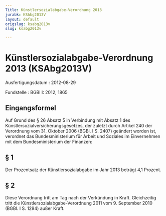 ```yaml
---
Title: Künstlersozialabgabe-Verordnung 2013
jurabk: KSAbg2013V
layout: default
origslug: ksabg2013v
slug: ksabg2013v

---
```


# Künstlersozialabgabe-Verordnung 2013 (KSAbg2013V)

Ausfertigungsdatum
:   2012-08-29

Fundstelle
:   BGBl I: 2012, 1865

## Eingangsformel

Auf Grund des § 26 Absatz 5 in Verbindung mit Absatz 1 des
Künstlersozialversicherungsgesetzes, der zuletzt durch Artikel 240 der
Verordnung vom 31. Oktober 2006 (BGBl. I S. 2407) geändert worden ist,
verordnet das Bundesministerium für Arbeit und Soziales im
Einvernehmen mit dem Bundesministerium der Finanzen:

## § 1

Der Prozentsatz der Künstlersozialabgabe im Jahr 2013 beträgt 4,1
Prozent.

## § 2

Diese Verordnung tritt am Tag nach der Verkündung in Kraft.
Gleichzeitig tritt die Künstlersozialabgabe-Verordnung 2011 vom 9.
September 2010 (BGBl. I S. 1294) außer Kraft.

